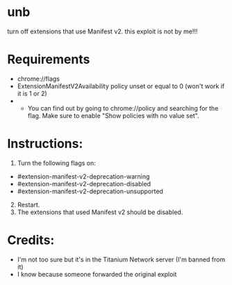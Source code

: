 # unb
turn off extensions that use Manifest v2. this exploit is not by me!!!

# Requirements
- chrome://flags
- ExtensionManifestV2Availability policy unset or equal to 0 (won't work if it is 1 or 2)
- - You can find out by going to chrome://policy and searching for the flag. Make sure to enable "Show policies with no value set".

# Instructions:
1. Turn the following flags on:
- #extension-manifest-v2-deprecation-warning
- #extension-manifest-v2-deprecation-disabled
- #extension-manifest-v2-deprecation-unsupported
2. Restart.
3. The extensions that used Manifest v2 should be disabled.

# Credits:
- I'm not too sure but it's in the Titanium Network server (I'm banned from it)
- I know because someone forwarded the original exploit
